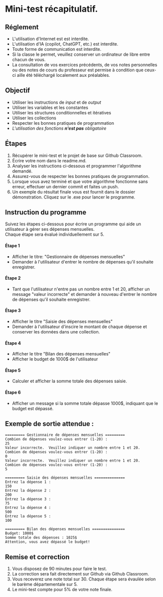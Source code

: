 # Mini-test récapitulatif.

## Réglement
- L'utilisation d'Internet est est interdite.
- L'utilisation d'IA (copilot, ChatGPT, etc.) est interdite.
- Toute forme de communication est interdite.
- Si la classe le permet, veuillez conserver un ordinateur de libre entre chacun de vous.
- La consultation de vos exercices précédents, de vos notes personnelles ou des notes de cours du professeur est permise à condition que ceux-ci aille été téléchargé localement aux préalables.

## Objectif
- Utiliser les instructions de *input* et de *output*
- Utiliser les variables et les constantes
- Utiliser les structures conditionnelles et itératives
- Utiliser les collections
- Respecter les bonnes pratiques de programmation 
- *L'utilisation des fonctions **n'est pas** obligatoire*

## Étapes
1. Récupérer le mini-test et le projet de base sur Github Classroom.
2. Écrire votre nom dans le readme.md.
3. Analyser les instructions ci-dessous et programmer l'algorithme demandé.
4. Assurez-vous de respecter les bonnes pratiques de programmation.
5. Lorsque vous avez terminé et que votre algorithme fonctionne sans erreur, effectuer un dernier commit et faites un push.
6. Un exemple du résultat finale vous est fournit dans le dossier démonstration.  Cliquez sur le .exe pour lancer le programme.

## Instruction du programme
Suivez les étapes ci-dessous pour écrire un programme qui aide un utilisateur à gérer ses dépenses mensuelles.  
Chaque étape sera évalué individuellement sur 5.
#### Étape 1
- Afficher le titre: "Gestionnaire de dépenses mensuelles"
- Demander à l'utilisateur d'entrer le nombre de dépenses qu'il souhaite enregistrer.
#### Étape 2
- Tant que l'utilisateur n'entre pas un nombre entre 1 et 20, afficher un message "valeur incorrecte" et demander à nouveau d'entrer le nombre de dépenses qu'il souhaite enregistrer.
#### Étape 3
- Afficher le titre "Saisie des dépenses mensuelles"
- Demander à l'utilisateur d'inscire le montant de chaque dépense et conserver les données dans une collection.
#### Étape 4
- Afficher le titre "Bilan des dépenses mensuelles"
- Afficher le budget de 1000$ de l'utilisateur
#### Étape 5
- Calculer et afficher la somme totale des dépenses saisie.
#### Étape 6
- Afficher un message si la somme totale dépasse 1000$, indiquant que le budget est dépassé.

## Exemple de sortie attendue :
```
========= Gestionnaire de dépenses mensuelles =========
Combien de dépenses voulez-vous entrer (1-20) : 
25
Valeur incorrecte.  Veuillez indiquer un nombre entre 1 et 20.
Combien de dépenses voulez-vous entrer (1-20) : 
0
Valeur incorrecte.  Veuillez indiquer un nombre entre 1 et 20.
Combien de dépenses voulez-vous entrer (1-20) : 
5

========= Saisie des dépenses mensuelles ==============
Entrez la dépense 1 : 
150
Entrez la dépense 2 : 
200
Entrez la dépense 3 : 
75
Entrez la dépense 4 : 
500
Entrez la dépense 5 : 
100

========= Bilan des dépenses mensuelles ===============
Budget: 1000$
Somme totale des dépenses : 1025$
Attention, vous avez dépassé le budget!
```

## Remise et correction
1. Vous disposez de 90 minutes pour faire le test.
2. La correction sera fait directement sur Github via Github Classroom.
3. Vous receverez une note total sur 30.  Chaque étape sera évaulée selon le barème départementale sur 5.
4. Le mini-test compte pour 5% de votre note finale.